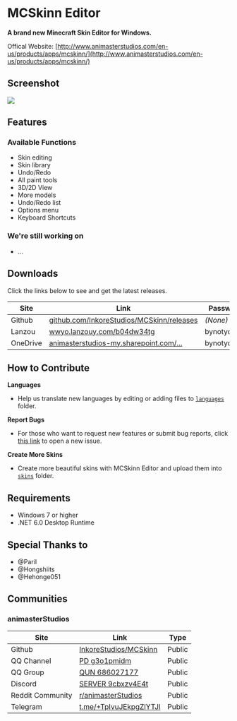 # MCSkinn Editor

**A brand new Minecraft Skin Editor for Windows.**

Offical Website: [http://www.animasterstudios.com/en-us/products/apps/mcskinn/](http://www.animasterstudios.com/en-us/products/apps/mcskinn/)
## Screenshot

![](https://github.com/InkoreStudios/MCSkinn/blob/main/docs/images/image_product_mcskinn_screenshot.png?raw=true)

## Features

### Available Functions

- Skin editing
- Skin library
- Undo/Redo
- All paint tools
- 3D/2D View
- More models
- Undo/Redo list
- Options menu
- Keyboard Shortcuts

### We're still working on

- ...

## Downloads

Click the links below to see and get the latest releases.

| Site  | Link  | Password  |
| ------------ | ------------ | ------------ |
| Github  | [github.com/InkoreStudios/MCSkinn/releases](https://github.com/InkoreStudios/MCSkinn/releases)  | *(None)*  |
| Lanzou  | [wwyo.lanzouy.com/b04dw34tg](https://wwyo.lanzouy.com/b04dw34tg)  | bynotyoojun  |
| OneDrive  | [animasterstudios-my.sharepoint.com/...](https://animasterstudios-my.sharepoint.com/:f:/g/personal/yoojun_animasterstudios_onmicrosoft_com/EobEi9yUEKxDubabCdNLE8UBLfj-8cIdvN4FKBU4DAs3Xg?e=CTs2TP)  | bynotyoojun  |

## How to Contribute

**Languages**

- Help us translate new languages by editing or adding files to [`languages`](https://github.com/InkoreStudios/MCSkinn/tree/main/languages) folder.
  
**Report Bugs**
- For those who want to request new features or submit bug reports, click [this link](https://github.com/InkoreStudios/MCSkinn/issues/new/choose) to open a new issue.

**Create More Skins**

- Create more beautiful skins with MCSkinn Editor and upload them into [`skins`](https://github.com/InkoreStudios/MCSkinn/tree/main/skins) folder.

## Requirements

- Windows 7 or higher
- .NET 6.0 Desktop Runtime


## Special Thanks to

- @Paril
- @Hongshiits
- @Hehonge051


## Communities

### animasterStudios

| Site  | Link  | Type  |
| ------------ | ------------ | ------------ |
| Github  | [InkoreStudios/MCSkinn](https://github.com/InkoreStudios/MCSkinn/)  | Public  |
| QQ Channel  | [PD g3o1pmidm](https://pd.qq.com/s/g3o1pmidm)  | Public  |
| QQ Group |[QUN 686027177](https://jq.qq.com/?_wv=1027&k=KefGAM42)  | Public  |
| Discord  | [SERVER 9cbxzv4E4t](https://discord.gg/9cbxzv4E4t)  | Public  |
| Reddit Community|[r/animasterStudios](https://www.reddit.com/r/animasterStudios/)| Public  |
| Telegram  | [t.me/+TpIvuJEkpgZlYTJl](https://t.me/+TpIvuJEkpgZlYTJl)  | Public  |
